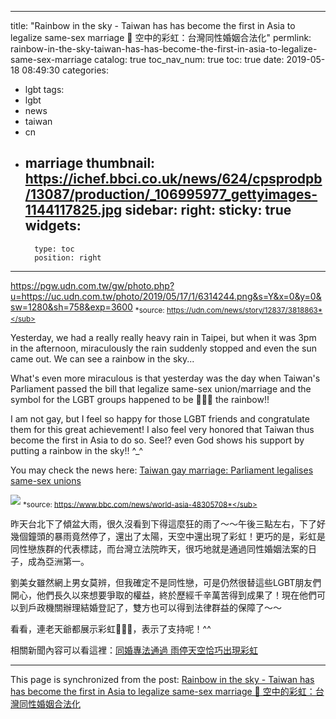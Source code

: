
---
title: "Rainbow in the sky - Taiwan has has become the first in Asia to legalize same-sex marriage 🌈 空中的彩虹：台灣同性婚姻合法化"
permlink: rainbow-in-the-sky-taiwan-has-has-become-the-first-in-asia-to-legalize-same-sex-marriage
catalog: true
toc_nav_num: true
toc: true
date: 2019-05-18 08:49:30
categories:
- lgbt
tags:
- lgbt
- news
- taiwan
- cn
- marriage
thumbnail: https://ichef.bbci.co.uk/news/624/cpsprodpb/13087/production/_106995977_gettyimages-1144117825.jpg
sidebar:
    right:
        sticky: true
widgets:
    -
        type: toc
        position: right
---


https://pgw.udn.com.tw/gw/photo.php?u=https://uc.udn.com.tw/photo/2019/05/17/1/6314244.png&s=Y&x=0&y=0&sw=1280&sh=758&exp=3600
<sub>*source: https://udn.com/news/story/12837/3818863*</sub>

Yesterday, we had a really really heavy rain in Taipei, but when it was 3pm in the afternoon, miraculously the rain suddenly stopped and even the sun came out. We can see a rainbow in the sky...

What's even more miraculous is that yesterday was the day when Taiwan's Parliament passed the bill that legalize same-sex union/marriage and the symbol for the LGBT groups happened to be 🌈🌈🌈 the rainbow!! 

I am not gay, but I feel so happy for those LGBT friends and congratulate them for this great achievement! I also feel very honored that Taiwan thus become the first in Asia to do so. See!? even God shows his support by putting a rainbow in the sky!! ^_^

You may check the news here: [Taiwan gay marriage: Parliament legalises same-sex unions](https://www.bbc.com/news/world-asia-48305708)

![](https://ichef.bbci.co.uk/news/624/cpsprodpb/13087/production/_106995977_gettyimages-1144117825.jpg)
<sub>*source: https://www.bbc.com/news/world-asia-48305708*</sub>

昨天台北下了傾盆大雨，很久沒看到下得這麼狂的雨了～～午後三點左右，下了好幾個鐘頭的暴雨竟然停了，還出了太陽，天空中還出現了彩虹！更巧的是，彩虹是同性戀族群的代表標誌，而台灣立法院昨天，很巧地就是通過同性婚姻法案的日子，成為亞洲第一。

劉美女雖然網上男女莫辨，但我確定不是同性戀，可是仍然很替這些LGBT朋友們開心，他們長久以來想要爭取的權益，終於歷經千辛萬苦得到成果了！現在他們可以到戶政機關辦理結婚登記了，雙方也可以得到法律群益的保障了～～

看看，連老天爺都展示彩虹🌈🌈🌈，表示了支持呢！^^

相關新聞內容可以看這裡：[同婚專法通過 雨停天空恰巧出現彩虹](https://udn.com/news/story/12837/3818863)



- - -

This page is synchronized from the post: [Rainbow in the sky - Taiwan has has become the first in Asia to legalize same-sex marriage 🌈 空中的彩虹：台灣同性婚姻合法化](https://steemit.com/@deanliu/rainbow-in-the-sky-taiwan-has-has-become-the-first-in-asia-to-legalize-same-sex-marriage)

